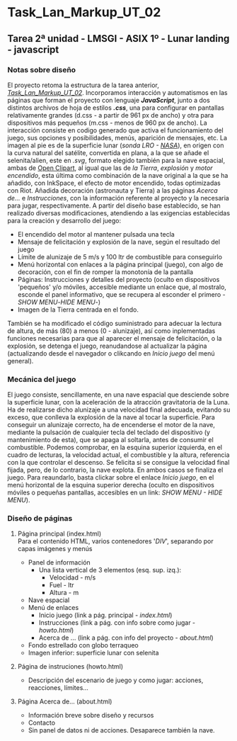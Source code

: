 # Task_Lan_Markup_UT_02
## Tarea 2ª unidad - LMSGI - ASIX 1º - Lunar landing - javascript

### Notas sobre diseño
  El proyecto retoma la estructura de la tarea anterior, [_Task_Lan_Markup_UT_02_](https://github.com/Olvera/Task_Lan_Markup_UT_02). Incorporamos interacción y automatismos en las páginas que forman el proyecto con lenguaje _**JavaScript**_, junto a dos distintos archivos de hoja de estilos _**.css**_, una para configurar en pantallas relativamente grandes (d.css - a partir de 961 px de ancho) y otra para dispositivos más pequeños (m.css - menos de 960 px de ancho).
    La interacción consiste en codigo generado que activa el funcionamiento del juego, sus opciones y posibilidades, menús, aparición de mensajes, etc.
  La imagen al pie es de la superficie lunar (_sonda LRO - [NASA](www.nasa.gov/multimedia/imagegallery/index.html)_), en origen con la curva natural del satélite, convertida en plana, a la que se añade el selenita/alien, este en _.svg_, formato elegido también para la nave espacial, ambas de [Open Clipart](openclipart.org), al igual que las de _la Tierra_, _explosión_ y _motor encendido_, esta última como combinación de la nave original a la que se ha añadido, con InkSpace, el efecto de motor encendido, todas optimizadas con Riot.
  Añadida decoración (astronauta y Tierra) a las páginas _Acerca de..._ e _Instrucciones_, con la información referente al proyecto y la necesaria para jugar, respectivamente.
  A partir del diseño base establecido, se han realizado diversas modificaciones, atendiendo a las exigencias establecidas para la creación y desarrollo del juego:
   * El encendido del motor al mantener pulsada una tecla
   * Mensaje de felicitación y explosión de la nave, según el resultado del juego
   * Límite de alunizaje de 5 m/s y 100 ltr de combustible para conseguirlo
   * Menú horizontal con enlaces a la página principal (juego), con algo de decoración, con el fin de romper la monotonía de la  pantalla
   * Páginas: Instrucciones y detalles del proyecto (oculto en dispositivos 'pequeños' y/o móviles, accesible mediante un enlace que, al mostralo, esconde el panel informativo, que se recupera al esconder el primero -_SHOW MENU_-_HIDE MENU_-)
   * Imagen de la Tierra centrada en el fondo.
   
  También se ha modificado el código suministrado para adecuar la lectura de altura, de más (80) a menos (0 - alunizaje), así como inplementadas funciones necesarias para que al aparecer el mensaje de felicitación, o la explosión, se detenga el juego, reanudandose al actualizar la página (actualizando desde el navegador o clikcando en _Inicio juego_ del menú general).

### Mecánica del juego
  El juego consiste, sencillamente, en una nave espacial que desciende sobre la superficie lunar, con la aceleración de la atracción gravitatoria de la Luna. Ha de realizarse dicho alunizaje a una velocidad final adecuada, evitando su exceso, que conlleva la explosión de la nave al tocar la superficie. 
  Para conseguir un alunizaje correcto, ha de encenderse el motor de la nave, mediante la pulsación de cualquier tecla del teclado del dispositivo (y mantenimiento de esta), que se apaga al soltarla, antes de consumir el combustible. Podemos comprobar, en la esquina superior izquierda, en el cuadro de lecturas, la velocidad actual, el combustible y la altura, referencia con la que controlar el descenso.
  Se felicita si se consigue la velocidad final fijada, pero, de lo contrario, la nave explota. En ambos casos se finaliza el juego.
  Para reaundarlo, basta clickar sobre el enlace _Inicio juego_, en el menú horizontal de la esquina superior derecha (oculto en dispositivos móviles o pequeñas pantallas, accesibles en un link: _SHOW MENU - HIDE MENU_).
     

### Diseño de páginas

1. Página principal (index.html)  
    Para el contenido HTML, varios contenedores '_DIV_', separando por capas imágenes y menús 
   * Panel de información
       * Una lista vertical de 3 elementos (esq. sup. izq.): 
          * Velocidad - m/s
          * Fuel - ltr
          * Altura - m
   * Nave espacial
   * Menú de enlaces
      * Inicio juego (link a pág. principal - _index.html_)
      * Instrucciones (link a pág. con info sobre como jugar - _howto.html_)
      * Acerca de ... (link a pág. con info del proyecto - _about.html_)
   * Fondo estrellado con globo terraqueo
   * Imagen inferior: superficie lunar con selenita
       
2. Página de instruciones (howto.html)    
   * Descripción del escenario de juego y como jugar: acciones, reacciones, límites...
   
3. Página Acerca de... (about.html)
   * Información breve sobre diseño y recursos
   * Contacto
   * Sin panel de datos ni de acciones. Desaparece también la nave.
